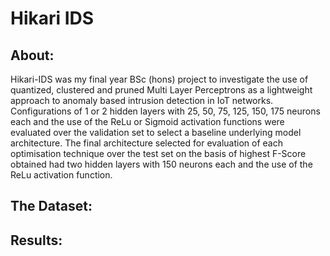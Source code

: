 # Hikari IDS

## About:
Hikari-IDS was my final year BSc (hons) project to investigate the use of quantized, clustered and pruned Multi Layer Perceptrons as a lightweight approach to anomaly based intrusion detection in IoT networks. Configurations of 1 or 2 hidden layers with 25, 50, 75, 125, 150, 175 neurons each and the use of the ReLu or Sigmoid activation functions were evaluated over the validation set to select a baseline underlying model architecture. The final architecture selected for evaluation of each optimisation technique over the test set on the basis of highest F-Score obtained had two hidden layers with 150 neurons each and the use of the ReLu activation function.

## The Dataset:

## Results:

